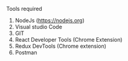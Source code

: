 Tools required
1. NodeJs (https://nodejs.org)
2. Visual studio Code
3. GIT
4. React Developer Tools (Chrome Extension)
5. Redux DevTools (Chrome extension)
6. Postman
